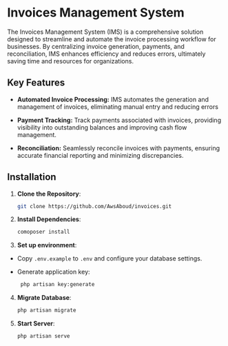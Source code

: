 # Invoices Management System

The Invoices Management System (IMS) is a comprehensive solution designed to streamline and automate the invoice processing workflow for businesses. By centralizing invoice generation, payments, and reconciliation, IMS enhances efficiency and reduces errors, ultimately saving time and resources for organizations.

## Key Features
- **Automated Invoice Processing:** IMS automates the generation and management of invoices, eliminating manual entry and reducing errors

- **Payment Tracking:** Track payments associated with invoices, providing visibility into outstanding balances and improving cash flow management.
- **Reconciliation:** Seamlessly reconcile invoices with payments, ensuring accurate financial reporting and minimizing discrepancies.

## Installation

1. **Clone the Repository**:
   
   ```bash
   git clone https://github.com/AwsAboud/invoices.git

2. **Install Dependencies**:
   
    ```bash
   comoposer install
    
3. **Set up environment**:
- Copy `.env.example` to `.env` and configure your database settings.

- Generate application key:
     ```bash
      php artisan key:generate

4. **Migrate Database**:
   
   ```bash
   php artisan migrate

5. **Start Server**:
   
   ```bash
   php artisan serve
